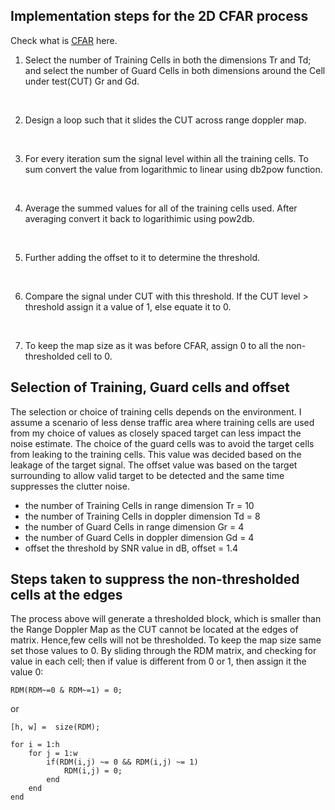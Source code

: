 ## Implementation steps for the 2D CFAR process
Check what is [CFAR](https://en.wikipedia.org/wiki/Constant_false_alarm_rate) here.

1. Select the number of Training Cells in both the dimensions Tr and Td; and select the number of Guard Cells in both dimensions around the Cell under test(CUT) Gr and Gd. 
<br/>

2. Design a loop such that it slides the CUT across range doppler map.
<br/>

3. For every iteration sum the signal level within all the training cells. To sum convert the value from logarithmic to linear using db2pow function.
<br/>

4. Average the summed values for all of the training cells used. After averaging convert it back to logarithimic using pow2db.
<br/>

5. Further adding the offset to it to determine the threshold. 
<br/>

6. Compare the signal under CUT with this threshold. If the CUT level > threshold assign it a value of 1, else equate it to 0.
<br/>

7. To keep the map size as it was before CFAR, assign 0 to all the non-thresholded cell to 0.


## Selection of Training, Guard cells and offset
The selection or choice of training cells depends on the environment. I assume a scenario of less dense traffic area where training cells are used from my choice of values as closely spaced target can less impact the noise estimate. The choice of the guard cells was to avoid the target cells from leaking to the training cells. This value was decided based on the leakage of the target signal. The offset value was based on the target surrounding to allow valid target to be detected and the same time suppresses the clutter noise.

* the number of Training Cells in range dimension Tr = 10
* the number of Training Cells in doppler dimension Td = 8
* the number of Guard Cells in range dimension Gr = 4
* the number of Guard Cells in doppler dimension Gd = 4
* offset the threshold by SNR value in dB, offset = 1.4


## Steps taken to suppress the non-thresholded cells at the edges
The process above will generate a thresholded block, which is smaller than the Range Doppler Map as the CUT cannot be located at the edges of matrix. Hence,few cells will not be thresholded. To keep the map size same set those values to 0. By sliding through the RDM matrix, and checking for value in each cell; then if value is different from 0 or 1, then assign it the value 0:
```
RDM(RDM~=0 & RDM~=1) = 0;
```

or

```
[h, w] =  size(RDM); 

for i = 1:h
    for j = 1:w
        if(RDM(i,j) ~= 0 && RDM(i,j) ~= 1)
            RDM(i,j) = 0;
        end
    end
end

```